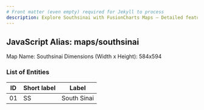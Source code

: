```yaml
---
# Front matter (even empty) required for Jekyll to process
description: Explore Southsinai with FusionCharts Maps – Detailed features for seamless integration. Try now & enhance your data visualization today! 
---
```


## JavaScript Alias: maps/southsinai

Map Name: Southsinai
Dimensions (Width x Height): 584x594





### List of Entities

ID | Short label | Label
---|---|---|
01|SS|South Sinai


